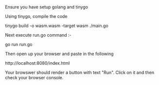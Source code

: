 
Ensure you have setup golang and tinygo

Using tinygo, compile the code 

tinygo build -o wasm.wasm -target wasm ./main.go

Next execute run.go command :-

go run run.go


Then open up your browser and paste in the following 

http://localhost:8080/index.html

Your browswer should render a button with text "Run". Click on it and then check your browser console. 

